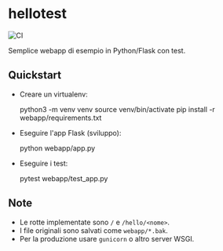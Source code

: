 # hellotest

![CI](https://github.com/paolosvp/hellotest/actions/workflows/ci.yml/badge.svg)

Semplice webapp di esempio in Python/Flask con test.

## Quickstart

- Creare un virtualenv:

  python3 -m venv venv
  source venv/bin/activate
  pip install -r webapp/requirements.txt

- Eseguire l'app Flask (sviluppo):

  python webapp/app.py

- Eseguire i test:

  pytest webapp/test_app.py

## Note

- Le rotte implementate sono `/` e `/hello/<nome>`.
- I file originali sono salvati come `webapp/*.bak`.
- Per la produzione usare `gunicorn` o altro server WSGI.

